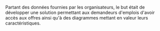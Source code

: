 Partant des données fournies par les organisateurs, le but était de développer une solution permettant aux demandeurs d'emplois d'avoir accès aux offres ainsi qu'à des diagrammes mettant en valeur leurs caractéristiques.

